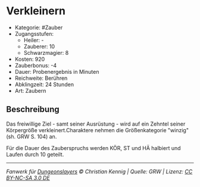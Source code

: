 # Verkleinern

- Kategorie: #Zauber
- Zugangsstufen:
  - Heiler: -
  - Zauberer: 10
  - Schwarzmagier: 8
- Kosten: 920
- Zauberbonus: -4
- Dauer: Probenergebnis in Minuten
- Reichweite: Berühren
- Abklingzeit: 24 Stunden
- Art: Zaubern

## Beschreibung

Das freiwillige Ziel - samt seiner Ausrüstung - wird auf ein Zehntel seiner Körpergröße verkleinert.Charaktere nehmen die Größenkategorie "winzig" (sh. GRW S. 104) an.

Für die Dauer des Zauberspruchs werden KÖR, ST und HÄ halbiert und Laufen durch 10 geteilt.

---

_Fanwerk für [Dungeonslayers](https://www.dungeonslayers.net/) © Christian Kennig | Quelle: GRW | Lizenz: [CC BY-NC-SA 3.0 DE](https://creativecommons.org/licenses/by-nc-sa/3.0/de/)_
